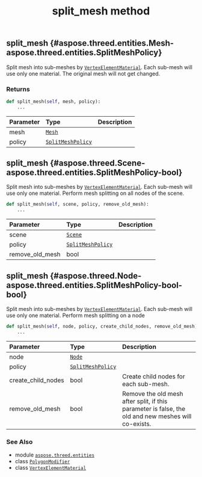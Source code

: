 ﻿---
title: split_mesh method
second_title: Aspose.3D for Python via .NET API References
description: 
type: docs
weight: 70
url: /python-net/aspose.threed.entities/polygonmodifier/split_mesh/
is_root: false
---

## split_mesh {#aspose.threed.entities.Mesh-aspose.threed.entities.SplitMeshPolicy}

Split mesh into sub-meshes by [`VertexElementMaterial`](/3d/python-net/aspose.threed.entities/vertexelementmaterial).
Each sub-mesh will use only one material.
The original mesh will not get changed.


### Returns 





```python
def split_mesh(self, mesh, policy):
    ...
```


| Parameter | Type | Description |
| :- | :- | :- |
| mesh | [`Mesh`](/3d/python-net/aspose.threed.entities/mesh) |  |
| policy | [`SplitMeshPolicy`](/3d/python-net/aspose.threed.entities/splitmeshpolicy) |  |


## split_mesh {#aspose.threed.Scene-aspose.threed.entities.SplitMeshPolicy-bool}

Split mesh into sub-meshes by [`VertexElementMaterial`](/3d/python-net/aspose.threed.entities/vertexelementmaterial).
Each sub-mesh will use only one material.
Perform mesh splitting on all nodes of the scene.



```python
def split_mesh(self, scene, policy, remove_old_mesh):
    ...
```


| Parameter | Type | Description |
| :- | :- | :- |
| scene | [`Scene`](/3d/python-net/aspose.threed/scene) |  |
| policy | [`SplitMeshPolicy`](/3d/python-net/aspose.threed.entities/splitmeshpolicy) |  |
| remove_old_mesh | bool |  |


## split_mesh {#aspose.threed.Node-aspose.threed.entities.SplitMeshPolicy-bool-bool}

Split mesh into sub-meshes by [`VertexElementMaterial`](/3d/python-net/aspose.threed.entities/vertexelementmaterial).
Each sub-mesh will use only one material.
Perform mesh splitting on a node



```python
def split_mesh(self, node, policy, create_child_nodes, remove_old_mesh):
    ...
```


| Parameter | Type | Description |
| :- | :- | :- |
| node | [`Node`](/3d/python-net/aspose.threed/node) |  |
| policy | [`SplitMeshPolicy`](/3d/python-net/aspose.threed.entities/splitmeshpolicy) |  |
| create_child_nodes | bool | Create child nodes for each sub-mesh. |
| remove_old_mesh | bool | Remove the old mesh after split, if this parameter is false, the old and new meshes will co-exists. |



### See Also
* module [`aspose.threed.entities`](../../)
* class [`PolygonModifier`](/3d/python-net/aspose.threed.entities/polygonmodifier)
* class [`VertexElementMaterial`](/3d/python-net/aspose.threed.entities/vertexelementmaterial)
